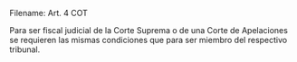 Filename: Art. 4 COT

Para ser fiscal judicial de la Corte Suprema o de una Corte de Apelaciones se requieren las mismas condiciones que para ser miembro del respectivo tribunal.
